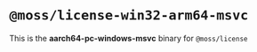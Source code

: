 # `@moss/license-win32-arm64-msvc`

This is the **aarch64-pc-windows-msvc** binary for `@moss/license`
